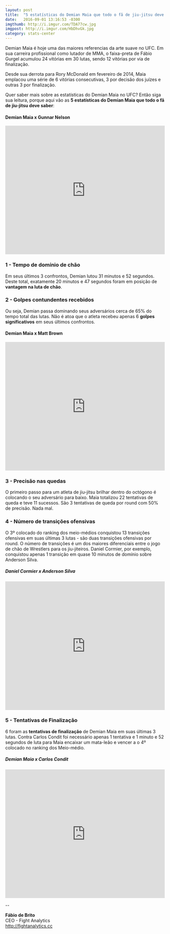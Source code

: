 ```yaml
---
layout: post
title:  "5 estatísticas do Demian Maia que todo o fã de jiu-jitsu deve saber"
date:   2016-09-01 13:16:53 -0300
imgthumb: http://i.imgur.com/TDA77cw.jpg
imgpost: http://i.imgur.com/HbDhvGk.jpg
category: stats-center
---
```



Demian Maia é hoje uma das maiores referencias da arte suave no UFC. Em sua carreira profissional como lutador de MMA, o faixa-preta de Fábio Gurgel acumulou 24 vitórias em 30 lutas, sendo 12 vitórias por via de finalização.

Desde sua derrota para Rory McDonald em fevereiro de 2014, Maia emplacou uma série de 6 vitórias consecutivas, 3 por decisão dos juízes e outras 3 por finalização.

Quer saber mais sobre as estatísticas do Demian Maia no UFC? Então siga sua leitura, porque aqui vão as <strong>5 estatísticas do Demian Maia que todo o fã de jiu-jitsu deve saber</strong>:

<h4>Demian Maia x Gunnar Nelson</h4>
<iframe src="http://live.fightanalytics.cc/fights/566194addd3a996a0c479051/admin" width="100%" height="405" frameborder="0"></iframe>

<h3>1 - Tempo de domínio de chão</h3>
Em seus últimos 3 confrontos, Demian lutou 31 minutos e 52 segundos. Deste total, exatamente 20 minutos e 47 segundos foram em posição de <strong>vantagem na luta de chão</strong>.

<h3>2 - Golpes contundentes recebidos</h3>
Ou seja, Demian passa dominando seus adversários cerca de 65% do tempo total das lutas. Não é atoa que o atleta recebeu apenas 6 <strong>golpes significativos</strong> em seus últimos confrontos.

<h4>Demian Maia x Matt Brown</h4>
<iframe src="http://live.fightanalytics.cc/fights/573124269f0e9d0c09671ca8/admin" width="100%" height="405" frameborder="0"></iframe>

<h3>3 - Precisão nas quedas </h3>
O primeiro passo para um atleta de jiu-jitsu brilhar dentro do octógono é colocando o seu adversário para baixo. Maia totalizou 22 tentativas de queda e teve 11 sucessos. São 3 tentativas de queda por round com 50% de precisão. Nada mal.

<h3>4 - Número de transições ofensivas</h3>
O 3º colocado do ranking dos meio-médios conquistou 13 transições ofensivas em suas últimas 3 lutas - são duas transições ofensivas por round. O número de transições é um dos maiores diferenciais entre o jogo de chão de Wrestlers para os jiu-jiteiros. Daniel Cormier, por exemplo, conquistou apenas 1 transição em quase 10 minutos de domínio sobre Anderson Silva.

<h5>Daniel Cormier x Anderson Silva</h5>
<iframe src="http://live.fightanalytics.cc/fights/577fd08d7fc8841b0afc9db2/admin" width="100%" height="405" frameborder="0"></iframe>

<h3>5 - Tentativas de Finalização</h3>
6 foram as <strong>tentativas de finalização</strong> de Demian Maia em suas últimas 3 lutas. Contra Carlos Condit foi necessário apenas 1 tentativa e 1 minuto e 52 segundos de luta para Maia encaixar um mata-leão e vencer a o 4º colocado no ranking dos Meio-médio.

<h5>Demian Maia x Carlos Condit</h5>
<iframe src="http://live.fightanalytics.cc/fights/57bba04946ea8e20673f8a75/fightanalytics" width="100%" height="405" frameborder="0"></iframe>


--

<strong>Fábio de Brito</strong><br>
CEO - Fight Analytics<br>
http://fightanalytics.cc
